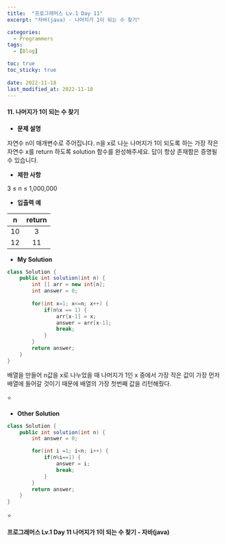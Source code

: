 ```yaml
---
title:  "프로그래머스 Lv.1 Day 11"
excerpt: "자바(java) - 나머지가 1이 되는 수 찾기"

categories:
  - Programmers
tags:
  - [Blog]

toc: true
toc_sticky: true
 
date: 2022-11-18
last_modified_at: 2022-11-18
---
```


#### 11. 나머지가 1이 되는 수 찾기




- **문제 설명** 

자연수 n이 매개변수로 주어집니다. n을 x로 나눈 나머지가 1이 되도록 하는 가장 작은 자연수 x를 return 하도록 solution 함수를 완성해주세요. 답이 항상 존재함은 증명될 수 있습니다.

- **제한 사항**

3 ≤ n ≤ 1,000,000

- **입출력 예**

|**n**|**return**|
|:---:|:---:|
|10|3|
|12|11|



- **My Solution**

```java
class Solution {
    public int solution(int n) {
        int [] arr = new int[n];
        int answer = 0;
        
        for(int x=1; x<=n; x++) {
            if(n%x == 1) {
                arr[x-1] = x;
                answer = arr[x-1];
                break;
            }
        }
        return answer;
    }
}
```
배열을 만들어 n값을 x로 나누었을 때 나머지가 1인 x 중에서 가장 작은 값이 가장 먼저 배열에 들어갈 것이기 때문에 배열의 가장 첫번째 값을 리턴해줬다.

⭐

- **Other Solution**

```java
class Solution {
    public int solution(int n) {
        int answer = 0;

        for(int i =1; i<n; i++) {
            if(n%i==1) {
                answer = i;
                break;
            }
        }
        return answer;
    }
}

```


⭐

**프로그래머스 Lv.1 Day 11 나머지가 1이 되는 수 찾기 - 자바(java)**